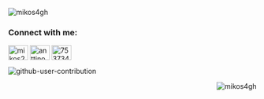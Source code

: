 
<p align="left"> <img src="https://komarev.com/ghpvc/?username=mikos4gh&label=Profile%20views&color=0e75b6&style=flat" alt="mikos4gh" /> </p>

<h3 align="left">Connect with me:</h3>
<p align="left">
<a href="https://instagram.com/mikos296" target="blank"><img align="center" src="https://raw.githubusercontent.com/rahuldkjain/github-profile-readme-generator/master/src/images/icons/Social/instagram.svg" alt="mikos296" height="30" width="40" /></a>
<a href="https://www.youtube.com/@anttino" target="blank"><img align="center" src="https://raw.githubusercontent.com/rahuldkjain/github-profile-readme-generator/master/src/images/icons/Social/youtube.svg" alt="anttino" height="30" width="40" /></a>
<a href="https://discord.gg/753734557039198267" target="blank"><img align="center" src="https://raw.githubusercontent.com/rahuldkjain/github-profile-readme-generator/master/src/images/icons/Social/discord.svg" alt="753734557039198267" height="30" width="40" /></a>
</p>

<!-- Proudly created with GPRM ( https://gprm.itsvg.in ) -->
![github-user-contribution](https://github.com/user-attachments/assets/29c26cbd-d46e-4ba2-a077-024da163c0af)
<p align="right"> <img src="https://komarev.com/ghpvc/?username=mikos4gh&label=Profile%20views&color=0e75b6&style=flat" alt="mikos4gh" /> </p>
